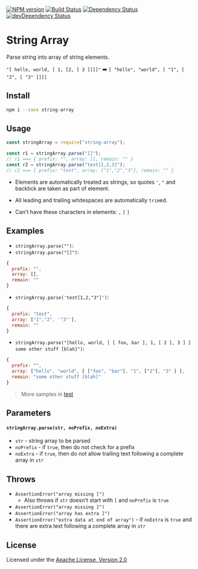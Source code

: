[![NPM version][npm-image]][npm-url] [![Build Status][travis-image]][travis-url]
[![Dependency Status][daviddm-image]][daviddm-url] [![devDependency Status][daviddm-dev-image]][daviddm-dev-url]

# String Array

Parse string into array of string elements.

`"[ hello, world, [ 1, [2, [ 3 ]]]]"` :arrow_right: `[ "hello", "world", [ "1", [ "2", [ "3" ]]]]`

## Install

```bash
npm i --save string-array
```

## Usage

```js
const stringArray = require("string-array");

const r1 = stringArray.parse("[]");
// r1 === { prefix: "", array: [], remain: "" }
const r2 = stringArray.parse("test[1,2,3]");
// r2 === { prefix: "test", array: ["1","2","3"], remain: "" }
```

* Elements are automatically treated as strings, so quotes `'`, `"` and backtick are taken as part of element.

* All leading and trailing whitespaces are automatically `trim`ed.

* Can't have these characters in elements: `,` `[` `]`

## Examples

* `stringArray.parse("")`:
* `stringArray.parse("[]")`:

```js
{
  prefix: "",
  array: [],
  remain: ""
}
```

* `stringArray.parse('test[1,2,"3"]')`:

```js
{
  prefix: "test",
  array: ["1","2", '"3"'],
  remain: ""
}
```

* `stringArray.parse("[hello, world, [ [ foo, bar ], 1, [ 2 ], 3 ] ] some other stuff [blah]")`:

```js
{
  prefix: "",
  array: ["hello", "world", [ ["foo", "bar"], "1", ["2"], "3" ] ],
  remain: "some other stuff [blah]"
}
```

> More samples in [test](./test/spec/index.spec.js)

## Parameters

#### `stringArray.parse(str, noPrefix, noExtra)`

* `str` - string array to be parsed
* `noPrefix` - if `true`, then do not check for a prefix
* `noExtra` - if `true`, then do not allow trailing text following a complete array in `str`

## Throws

* `AssertionError("array missing [")`
  * Also throws if `str` doesn't start with `[` and `noPrefix` is `true`
* `AssertionError("array missing ]")`
* `AssertionError("array has extra ]")`
* `AssertionError("extra data at end of array")` - if `noExtra` is `true` and there are extra text following a complete array in `str`

## License

Licensed under the [Apache License, Version 2.0](https://www.apache.org/licenses/LICENSE-2.0)

[travis-image]: https://travis-ci.org/jchip/string-array.svg?branch=master
[travis-url]: https://travis-ci.org/jchip/string-array
[npm-image]: https://badge.fury.io/js/string-array.svg
[npm-url]: https://npmjs.org/package/string-array
[daviddm-image]: https://david-dm.org/jchip/string-array/status.svg
[daviddm-url]: https://david-dm.org/jchip/string-array
[daviddm-dev-image]: https://david-dm.org/jchip/string-array/dev-status.svg
[daviddm-dev-url]: https://david-dm.org/jchip/string-array?type=dev
[npm scripts]: https://docs.npmjs.com/misc/scripts
